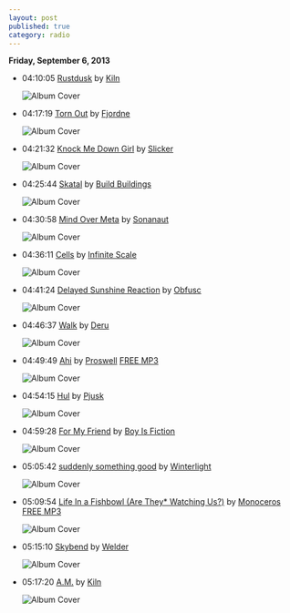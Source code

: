 ```yaml
---
layout: post
published: true
category: radio
---
```


**Friday, September  6, 2013**

*   04:10:05  [Rustdusk](http://goo.gl/skOeby) by [Kiln](http://www.last.fm/music/Kiln)

    ![Album Cover](http://userserve-ak.last.fm/serve/174s/32954301.jpg "Dusker")

*   04:17:19  [Torn Out](http://goo.gl/rOicbF) by [Fjordne](http://www.last.fm/music/Fjordne)

    ![Album Cover](http://userserve-ak.last.fm/serve/174s/61980647.jpg "The Setting Sun")

*   04:21:32  [Knock Me Down Girl](http://goo.gl/TmW5ek) by [Slicker](http://www.last.fm/music/Slicker)

    ![Album Cover](http://images.amazon.com/images/P/B0001BKAK8.01.MZZZZZZZ.jpg "We All Have A Plan")

*   04:25:44  [Skatal](http://goo.gl/qTTcMs) by [Build Buildings](http://www.last.fm/music/Build+Buildings)

    ![Album Cover](http://userserve-ak.last.fm/serve/174s/11020351.jpg "Ceiling Lights from Street")

*   04:30:58  [Mind Over Meta](http://goo.gl/FAmrvF) by [Sonanaut](http://www.last.fm/music/Sonanaut)

    ![Album Cover](http://userserve-ak.last.fm/serve/174s/10202277.jpg "Sinking Upwards")

*   04:36:11  [Cells](http://goo.gl/pyG96j) by [Infinite Scale](http://www.last.fm/music/Infinite+Scale)

    ![Album Cover](http://userserve-ak.last.fm/serve/174s/26057697.jpg "Ad Infinitum")

*   04:41:24  [Delayed Sunshine Reaction](http://goo.gl/4VLxMJ) by [Obfusc](http://www.last.fm/music/Obfusc)

    ![Album Cover](http://userserve-ak.last.fm/serve/174s/32958427.jpg "Cities Of Cedar")

*   04:46:37  [Walk](http://goo.gl/x1sfCM) by [Deru](http://www.last.fm/music/Deru)

    ![Album Cover](http://userserve-ak.last.fm/serve/174s/62506065.jpg "Say Goodbye To Useless")

*   04:49:49  [Ahi](http://goo.gl/kBElXc) by [Proswell](http://www.last.fm/music/Proswell) [FREE MP3](http://goo.gl/zRwIqG)

    ![Album Cover](http://userserve-ak.last.fm/serve/174s/81273289.jpg "Bruxist Frog")

*   04:54:15  [Hul](http://goo.gl/bvmb3J) by [Pjusk](http://www.last.fm/music/Pjusk)

    ![Album Cover](http://userserve-ak.last.fm/serve/174s/47235605.png "Sart")

*   04:59:28  [For My Friend](http://goo.gl/6Btah8) by [Boy Is Fiction](http://www.last.fm/music/Boy+Is+Fiction)

    ![Album Cover](http://userserve-ak.last.fm/serve/174s/54922651.jpg "Broadcasts In Colour")

*   05:05:42  [suddenly something good](http://goo.gl/tC65Xa) by [Winterlight](http://www.last.fm/music/Winterlight)

    ![Album Cover](http://userserve-ak.last.fm/serve/174s/62965645.jpg "Hope Dies Last")

*   05:09:54  [Life In a Fishbowl (Are They* Watching Us?)](http://goo.gl/F6Y5RL) by [Monoceros](http://www.last.fm/music/Monoceros) [FREE MP3](http://goo.gl/9zdcRd)

    ![Album Cover](http://userserve-ak.last.fm/serve/174s/11950227.jpg "I feel apocalyptic today")

*   05:15:10  [Skybend](http://goo.gl/VQYj6s) by [Welder](http://www.last.fm/music/Welder)

    ![Album Cover](http://userserve-ak.last.fm/serve/174s/69278746.jpg "Florescence")

*   05:17:20  [A.M.](http://goo.gl/zJN15V) by [Kiln](http://www.last.fm/music/Kiln)

    ![Album Cover](http://userserve-ak.last.fm/serve/174s/66915146.jpg "Thermals : Sonic-carousels, Tonesheets, Loopstrata, and Slo-wave Microsymphonies")

